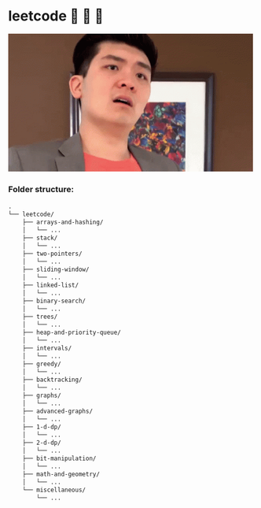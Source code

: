 # leetcode :space_invader:	:space_invader:	:space_invader:	
![](https://github.com/guillermobermejo/leetcode/blob/main/f.gif)
### Folder structure:
```text
.
└── leetcode/
    ├── arrays-and-hashing/
    │   └── ...
    ├── stack/
    │   └── ...
    ├── two-pointers/
    │   └── ...
    ├── sliding-window/
    │   └── ...
    ├── linked-list/
    │   └── ...
    ├── binary-search/
    │   └── ...
    ├── trees/
    │   └── ...
    ├── heap-and-priority-queue/
    │   └── ...
    ├── intervals/
    │   └── ...
    ├── greedy/
    │   └── ...
    ├── backtracking/
    │   └── ...
    ├── graphs/
    │   └── ...
    ├── advanced-graphs/
    │   └── ...
    ├── 1-d-dp/
    │   └── ...
    ├── 2-d-dp/
    │   └── ...
    ├── bit-manipulation/
    │   └── ...
    ├── math-and-geometry/
    │   └── ...
    └── miscellaneous/
        └── ...
  ```
